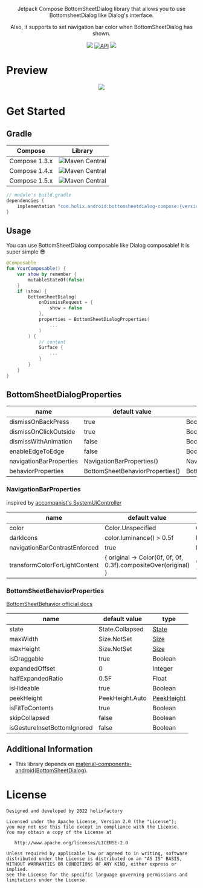 <p align="center">Jetpack Compose BottomSheetDialog library that allows you to use BottomsheetDialog like Dialog's interface.</p>
<p align="center"> Also, it supports to set navigation bar color when BottomSheetDialog has shown.</p>
<p align="center">
  <a href="https://github.com/holixfactory/bottomsheetdialog-compose/actions"><img src="https://github.com/holixfactory/bottomsheetdialog-compose/workflows/Publish/badge.svg" /></a>
  <a href="https://android-arsenal.com/api?level=21"><img alt="API" src="https://img.shields.io/badge/API-21%2B-brightgreen.svg?style=flat"/></a>
  <a href="https://github.com/holixfactory/bottomsheetdialog-compose/releases"><img src="https://img.shields.io/github/v/release/holixfactory/bottomsheetdialog-compose" /></a>
</p>

# Preview
<p align="center">
  <img src="https://user-images.githubusercontent.com/7759511/176542504-8267c132-75b8-433f-b0bd-850fa8242377.png">
</p>

# Get Started
## Gradle
|Compose|Library|
|--|--|
|Compose 1.3.x|<img alt="Maven Central" src="https://img.shields.io/maven-central/v/com.holix.android/bottomsheetdialog-compose?style=for-the-badge&versionPrefix=1.1"/>|
|Compose 1.4.x|<img alt="Maven Central" src="https://img.shields.io/maven-central/v/com.holix.android/bottomsheetdialog-compose?style=for-the-badge&versionPrefix=1.2"/>|
|Compose 1.5.x|<img alt="Maven Central" src="https://img.shields.io/maven-central/v/com.holix.android/bottomsheetdialog-compose?style=for-the-badge&versionPrefix=1.3"/>|
```gradle
// module's build.gradle
dependencies {
    implementation "com.holix.android:bottomsheetdialog-compose:{version}"
}
```
## Usage
You can use BottomSheetDialog composable like Dialog composable! It is super simple 😎
```kotlin
@Composable
fun YourComposable() {
    var show by remember {
        mutableStateOf(false)
    }
    if (show) {
        BottomSheetDialog(
            onDismissRequest = {
                show = false
            },
            properties = BottomSheetDialogProperties(
                ...
            )
        ) {
            // content
            Surface {
                ...
            }
        }
    }
}

```
## BottomSheetDialogProperties
|name|default value|type|
|--|--|--|
|dismissOnBackPress|true|Boolean|
|dismissOnClickOutside|true|Boolean|
|dismissWithAnimation|false|Boolean|
|enableEdgeToEdge|false|Boolean|
|navigationBarProperties|NavigationBarProperties()|NavigationBarProperties|
|behaviorProperties|BottomSheetBehaviorProperties()|BottomSheetBehaviorProperties|

### NavigationBarProperties
inspired by [accompanist's SystemUiController](https://github.com/google/accompanist/blob/353be641be03ffed5dc2a89efc6fdcb0e6fe65b1/systemuicontroller/src/main/java/com/google/accompanist/systemuicontroller/SystemUiController.kt#L97-L119)

|name|default value|type|
|--|--|--|
|color|Color.Unspecified|Color|
|darkIcons|color.luminance() > 0.5f|Boolean|
|navigationBarContrastEnforced|true|Boolean|
|transformColorForLightContent|{ original -> Color(0f, 0f, 0f, 0.3f).compositeOver(original) }|(Color) -> Color|

### BottomSheetBehaviorProperties
[BottomSheetBehavior official docs](https://developer.android.com/reference/com/google/android/material/bottomsheet/BottomSheetBehavior)

|name|default value|type|
|--|--|--|
|state|State.Collapsed|[State](https://github.com/holixfactory/bottomsheetdialog-compose/blob/5dbbc8cb1ef4b9ec27d4181e87d3136dd2915216/bottomsheetdialog-compose/src/main/kotlin/com/holix/android/bottomsheetdialog/compose/BottomSheetDialog.kt#L156)|
|maxWidth|Size.NotSet|[Size](https://github.com/holixfactory/bottomsheetdialog-compose/blob/5dbbc8cb1ef4b9ec27d4181e87d3136dd2915216/bottomsheetdialog-compose/src/main/kotlin/com/holix/android/bottomsheetdialog/compose/BottomSheetDialog.kt#L167)|
|maxHeight|Size.NotSet|[Size](https://github.com/holixfactory/bottomsheetdialog-compose/blob/5dbbc8cb1ef4b9ec27d4181e87d3136dd2915216/bottomsheetdialog-compose/src/main/kotlin/com/holix/android/bottomsheetdialog/compose/BottomSheetDialog.kt#L167)|
|isDraggable|true|Boolean|
|expandedOffset|0|Integer|
|halfExpandedRatio|0.5F|Float|
|isHideable|true|Boolean|
|peekHeight|PeekHeight.Auto|[PeekHeight](https://github.com/holixfactory/bottomsheetdialog-compose/blob/5dbbc8cb1ef4b9ec27d4181e87d3136dd2915216/bottomsheetdialog-compose/src/main/kotlin/com/holix/android/bottomsheetdialog/compose/BottomSheetDialog.kt#L177)|
|isFitToContents|true|Boolean|
|skipCollapsed|false|Boolean|
|isGestureInsetBottomIgnored|false|Boolean|

## Additional Information
- This library depends on [material-components-android(BottomSheetDialog)](https://github.com/material-components/material-components-android/blob/master/lib/java/com/google/android/material/bottomsheet/BottomSheetDialog.java).

# License
```
Designed and developed by 2022 holixfactory

Licensed under the Apache License, Version 2.0 (the "License");
you may not use this file except in compliance with the License.
You may obtain a copy of the License at

   http://www.apache.org/licenses/LICENSE-2.0

Unless required by applicable law or agreed to in writing, software
distributed under the License is distributed on an "AS IS" BASIS,
WITHOUT WARRANTIES OR CONDITIONS OF ANY KIND, either express or implied.
See the License for the specific language governing permissions and
limitations under the License.
```
